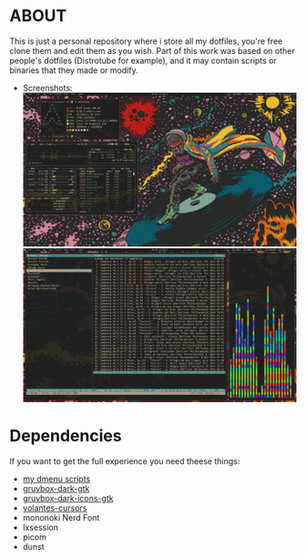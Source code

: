 # ABOUT
This is just a personal repository where i store all my dotfiles, you're free clone them and edit them as you wish. Part of this work was based on other people's dotfiles (Distrotube for example), and it may contain scripts or binaries that they made or modify.

* Screenshots:
![Screenshot1](screenshot1.png "Screenshot 1")
![Screenshot2](screenshot2.png "Screenshot 2")

# Dependencies
If you want to get the full experience you need theese things:
* [my dmenu scripts](https://github.com/d4r1us-drk/drk-dmenu_scripts)
* [gruvbox-dark-gtk](https://github.com/jmattheis/gruvbox-dark-gtk)
* [gruvbox-dark-icons-gtk](https://github.com/jmattheis/gruvbox-dark-icons-gtk)
* [volantes-cursors](https://github.com/varlesh/volantes-cursors)
* mononoki Nerd Font
* lxsession
* picom
* dunst
